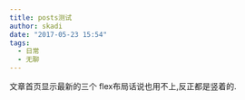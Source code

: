 ```yaml
---
title: posts测试
author: skadi
date: "2017-05-23 15:54"
tags:
  - 日常
  - 无聊
---
```


文章首页显示最新的三个
flex布局话说也用不上,反正都是竖着的.
